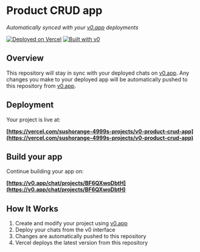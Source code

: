 # Product CRUD app

*Automatically synced with your [v0.app](https://v0.app) deployments*

[![Deployed on Vercel](https://img.shields.io/badge/Deployed%20on-Vercel-black?style=for-the-badge&logo=vercel)](https://vercel.com/sushorange-4999s-projects/v0-product-crud-app)
[![Built with v0](https://img.shields.io/badge/Built%20with-v0.app-black?style=for-the-badge)](https://v0.app/chat/projects/BF6QXwoDbtH)

## Overview

This repository will stay in sync with your deployed chats on [v0.app](https://v0.app).
Any changes you make to your deployed app will be automatically pushed to this repository from [v0.app](https://v0.app).

## Deployment

Your project is live at:

**[https://vercel.com/sushorange-4999s-projects/v0-product-crud-app](https://vercel.com/sushorange-4999s-projects/v0-product-crud-app)**

## Build your app

Continue building your app on:

**[https://v0.app/chat/projects/BF6QXwoDbtH](https://v0.app/chat/projects/BF6QXwoDbtH)**

## How It Works

1. Create and modify your project using [v0.app](https://v0.app)
2. Deploy your chats from the v0 interface
3. Changes are automatically pushed to this repository
4. Vercel deploys the latest version from this repository